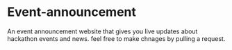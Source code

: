 # Event-announcement
An event announcement website that gives you live updates about hackathon events and news. 
feel free to make chnages by pulling a request.

